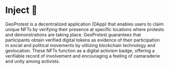 # Inject 💉
GeoProtest is a decentralized application (DApp) that enables users to claim unique NFTs by verifying their presence at specific locations where protests and demonstrations are taking place. GeoProtest guarantees that participants obtain verified digital tokens as evidence of their participation in social and political movements by utilizing blockchain technology and geolocation. These NFTs function as a digital activism badge, offering a verifiable record of involvement and encouraging a feeling of camaraderie and unity among activists.
